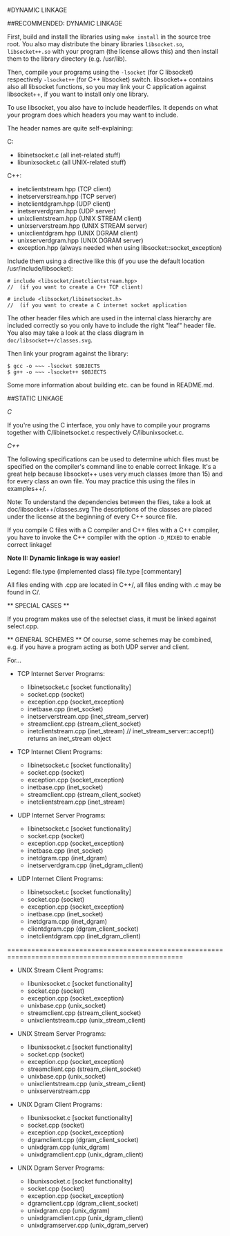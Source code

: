 #DYNAMIC LINKAGE

##RECOMMENDED: DYNAMIC LINKAGE

First, build and install the libraries using `make install` in the source tree root.
You also may distribute the binary libraries `libsocket.so`, `libsocket++.so` with your program (the license allows this) and then install them to the library directory (e.g. /usr/lib).

Then, compile your programs using the `-lsocket` (for C libsocket) respectively `-lsocket++`
(for C++ libsocket) switch. libsocket++ contains also all libsocket functions, so you may link
your C application against libsocket++, if you want to install only one library.

To use libsocket, you also have to include headerfiles. It depends on what your program does which headers you may
want to include.

The header names are quite self-explaining:

C:

- libinetsocket.c (all inet-related stuff)
- libunixsocket.c (all UNIX-related stuff)

C++:

- inetclientstream.hpp (TCP client)
- inetserverstream.hpp (TCP server)
- inetclientdgram.hpp (UDP client)
- inetserverdgram.hpp (UDP server)
- unixclientstream.hpp (UNIX STREAM client)
- unixserverstream.hpp (UNIX STREAM server)
- unixclientdgram.hpp (UNIX DGRAM client)
- unixserverdgram.hpp (UNIX DGRAM server)
- exception.hpp (always needed when using libsocket::socket\_exception)

Include them using a directive like this (if you use the default location /usr/include/libsocket):

	# include <libsocket/inetclientstream.hpp>
	//	(if you want to create a C++ TCP client)

	# include <libsocket/libinetsocket.h>
	//	(if you want to create a C internet socket application

The other header files which are used in the internal class hierarchy are included correctly
so you only have to include the right "leaf" header file. You also may take a look at the
class diagram in `doc/libsocket++/classes.svg`.

Then link your program against the library:

	$ gcc -o ~~~ -lsocket $OBJECTS
	$ g++ -o ~~~ -lsocket++ $OBJECTS

Some more information about building etc. can be found in README.md.

##STATIC LINKAGE

*C*

If you're using the C interface, you only have to compile your programs together with
C/libinetsocket.c respectively C/libunixsocket.c.

*C++*

The following specifications can be used to determine which files must be specified on the compiler's command line to enable correct linkage. It's a great help because libsocket++ uses very much classes (more than 15) and for every class an own file. You may practice this using the files in examples++/.

Note: To understand the dependencies between the files, take a look at doc/libsocket++/classes.svg
The descriptions of the classes are placed under the license at the beginning of every C++ source file.

If you compile C files with a C compiler and C++ files with a C++ compiler, you have to invoke the C++ compiler with the
option `-D_MIXED` to enable correct linkage!

**Note II: Dynamic linkage is way easier!**

Legend:
file.type (implemented class)
file.type [commentary]

All files ending with .cpp are located in C++/, all files ending with .c may be found in C/.

** SPECIAL CASES **

If you program makes use of the selectset class, it must be linked against select.cpp.

** GENERAL SCHEMES **
Of course, some schemes may be combined, e.g. if you have a program acting as both UDP server and client.

For...
* TCP Internet Server Programs:
	- libinetsocket.c [socket functionality]
	- socket.cpp (socket)
	- exception.cpp (socket_exception)
	- inetbase.cpp (inet_socket)
	- inetserverstream.cpp (inet_stream_server)
	- streamclient.cpp (stream_client_socket)
	- inetclientstream.cpp (inet_stream) // inet_stream_server::accept() returns an inet_stream object

* TCP Internet Client Programs:
	- libinetsocket.c [socket functionality]
	- socket.cpp (socket)
	- exception.cpp (socket_exception)
	- inetbase.cpp (inet_socket)
	- streamclient.cpp (stream_client_socket)
	- inetclientstream.cpp (inet_stream)

* UDP Internet Server Programs:
	- libinetsocket.c [socket functionality]
	- socket.cpp (socket)
	- exception.cpp (socket_exception)
	- inetbase.cpp (inet_socket)
	- inetdgram.cpp (inet_dgram)
	- inetserverdgram.cpp (inet_dgram_client)

* UDP Internet Client Programs:
	- libinetsocket.c [socket functionality]
	- socket.cpp (socket)
	- exception.cpp (socket_exception)
	- inetbase.cpp (inet_socket)
	- inetdgram.cpp (inet_dgram)
	- clientdgram.cpp (dgram_client_socket)
	- inetclientdgram.cpp (inet_dgram_client)

==================================================================================================

* UNIX Stream Client Programs:
	- libunixsocket.c [socket functionality]
	- socket.cpp (socket)
	- exception.cpp (socket_exception)
	- unixbase.cpp (unix_socket)
	- streamclient.cpp (stream_client_socket)
	- unixclientstream.cpp (unix_stream_client)

* UNIX Stream Server Programs:
	- libunixsocket.c [socket functionality]
	- socket.cpp (socket)
	- exception.cpp (socket_exception)
	- streamclient.cpp (stream_client_socket)
	- unixbase.cpp (unix_socket)
	- unixclientstream.cpp (unix_stream_client)
	- unixserverstream.cpp

* UNIX Dgram Client Programs:
	- libunixsocket.c [socket functionality]
	- socket.cpp (socket)
	- exception.cpp (socket_exception)
	- dgramclient.cpp (dgram_client_socket)
	- unixdgram.cpp (unix_dgram)
	- unixdgramclient.cpp (unix_dgram_client)

* UNIX Dgram Server Programs:
	- libunixsocket.c [socket functionality]
	- socket.cpp (socket)
	- exception.cpp (socket_exception)
	- dgramclient.cpp (dgram_client_socket)
	- unixdgram.cpp (unix_dgram)
	- unixdgramclient.cpp (unix_dgram_client)
	- unixdgramserver.cpp (unix_dgram_server)

